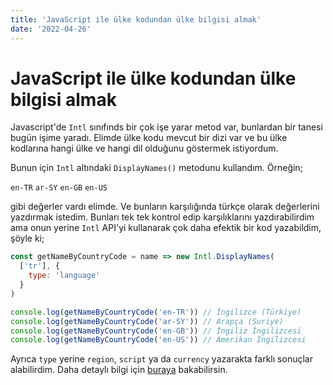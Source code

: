 ```yaml
---
title: 'JavaScript ile ülke kodundan ülke bilgisi almak'
date: '2022-04-26'
---
```


# JavaScript ile ülke kodundan ülke bilgisi almak

Javascript'de `Intl` sınıfınds bir çok işe yarar metod var, bunlardan bir tanesi bugün işime yaradı. Elimde ülke kodu mevcut bir dizi var ve bu ülke kodlarına hangi ülke ve hangi dil olduğunu göstermek istiyordum.

Bunun için `Intl` altındaki `DisplayNames()` metodunu kullandım. Örneğin;

`en-TR`
`ar-SY`
`en-GB`
`en-US`

gibi değerler vardı elimde. Ve bunların karşılığında türkçe olarak değerlerini yazdırmak istedim. Bunları tek tek kontrol edip karşılıklarını yazdırabilirdim ama onun yerine `Intl` API'yi kullanarak çok daha efektik bir kod yazabildim, şöyle ki;

```js
const getNameByCountryCode = name => new Intl.DisplayNames(
  ['tr'], {
    type: 'language'
  }
)

console.log(getNameByCountryCode('en-TR')) // İngilizce (Türkiye)	
console.log(getNameByCountryCode('ar-SY')) // Arapça (Suriye)	
console.log(getNameByCountryCode('en-GB')) // İngiliz İngilizcesi	
console.log(getNameByCountryCode('en-US')) // Amerikan İngilizcesi	
```

Ayrıca `type` yerine `region`, `script` ya da `currency` yazarakta farklı sonuçlar alabilirdim.
Daha detaylı bilgi için [buraya](https://developer.mozilla.org/en-US/docs/Web/JavaScript/Reference/Global_Objects/Intl/DisplayNames) bakabilirsin.
